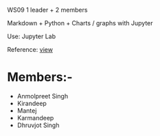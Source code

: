 WS09 1 leader + 2 members

Markdown + Python + Charts / graphs with Jupyter

Use: Jupyter Lab

Reference: 
[view](https://jupyter.org/)

# Members:-

- Anmolpreet Singh
- Kirandeep 
- Mantej 
- Karmandeep 
- Dhruvjot Singh 
